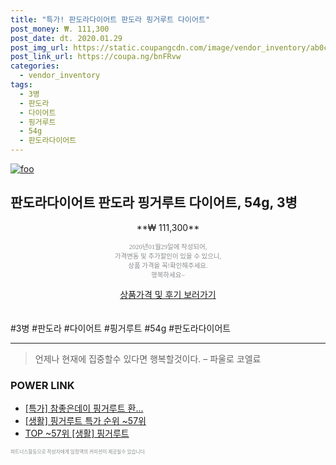 ```yaml
--- 
title: "특가! 판도라다이어트 판도라 핑거루트 다이어트" 
post_money: ₩. 111,300 
post_date: dt. 2020.01.29 
post_img_url: https://static.coupangcdn.com/image/vendor_inventory/ab0c/1e901a6f319a93525da9ca761495aa92578cb461d8749f5350b0d4911be3.jpg 
post_link_url: https://coupa.ng/bnFRvw 
categories: 
  - vendor_inventory 
tags: 
  - 3병 
  - 판도라 
  - 다이어트 
  - 핑거루트 
  - 54g 
  - 판도라다이어트 
--- 
```

[![foo](https://static.coupangcdn.com/image/vendor_inventory/ab0c/1e901a6f319a93525da9ca761495aa92578cb461d8749f5350b0d4911be3.jpg)](https://coupa.ng/bnFRvw) 

## 판도라다이어트 판도라 핑거루트 다이어트, 54g, 3병 
<p style="text-align: center;">**₩ 111,300**</p> 
<p style="text-align: center;"><span style="color: #898c8f; font-family: Georgia,Times,serif; font-size: 0.75em;">2020년01월29일에 작성되어, <br>가격변동 및 추가할인이 있을 수 있으니,<br> 상품 가격을 꼭!확인해주세요.<br>행복하세요~</span> 
</p>	 
<div markdown="0" style="text-align: center;"><a href="https://coupa.ng/bnFRvw" class="btn btn--success">상품가격 및 후기 보러가기</a></div> 
<br><br> 
  #3병 #판도라 #다이어트 #핑거루트 #54g #판도라다이어트 
<hr> 

> 언제나 현재에 집중할수 있다면 행복할것이다. – 파울로 코엘료 


### POWER LINK

* <a href="https://blog.naver.com/santokki14/221789576389" target="_blank">[특가] 참좋은데이 핑거루트 환...</a>
* <a href="https://blog.naver.com/sakai111/221788450508" target="_blank"> [생활] 핑거루트 특가 순위 ~57위</a>
* <a href="https://blog.naver.com/an0733/221788450486" target="_blank"> TOP ~57위 [생활] 핑거루트</a>

<span style="color: #898c8f; font-family: Georgia,Times,serif; font-size: 0.55em;">파트너스활동으로 작성자에게 일정액의 커미션이 제공될수 있습니다.</span> 
